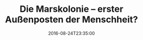 ---
date: '2016-08-24T23:35:00'
talk_date: '2002-10-01T00:00:00'
talk_speakers:
  speaker1:
    name: Gunther Müller
  speaker2:
    name: Gerhard Kind
title: Die Marskolonie – erster Außenposten der Menschheit?
---